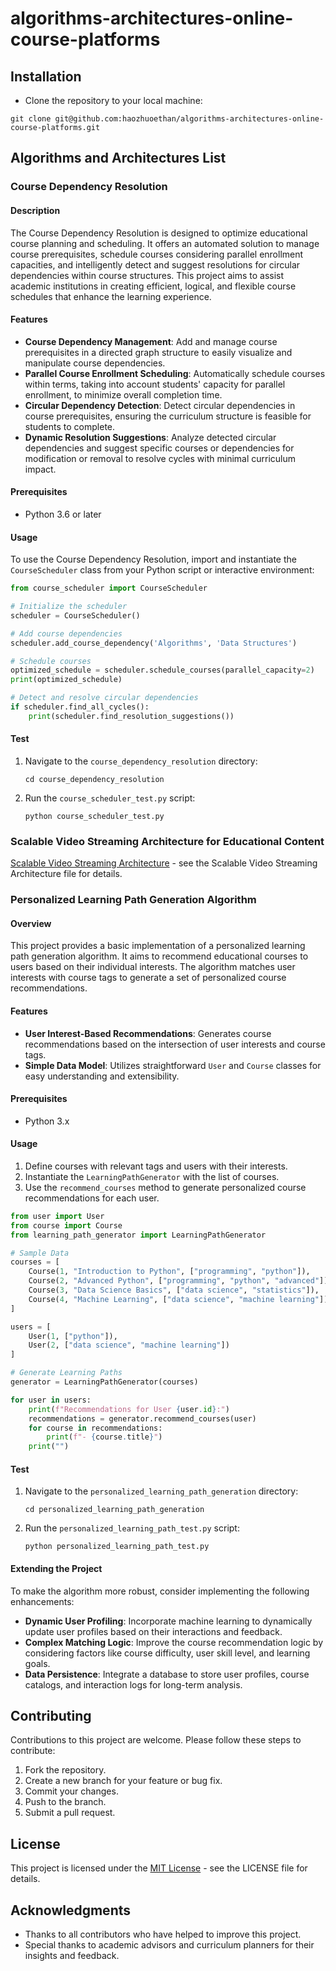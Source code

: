# algorithms-architectures-online-course-platforms

## Installation

- Clone the repository to your local machine:

```
git clone git@github.com:haozhuoethan/algorithms-architectures-online-course-platforms.git
```

## Algorithms and Architectures List

### Course Dependency Resolution

#### Description

The Course Dependency Resolution is designed to optimize educational course planning and scheduling. It offers an automated solution to manage course prerequisites, schedule courses considering parallel enrollment capacities, and intelligently detect and suggest resolutions for circular dependencies within course structures. This project aims to assist academic institutions in creating efficient, logical, and flexible course schedules that enhance the learning experience.

#### Features

- **Course Dependency Management**: Add and manage course prerequisites in a directed graph structure to easily visualize and manipulate course dependencies.
- **Parallel Course Enrollment Scheduling**: Automatically schedule courses within terms, taking into account students' capacity for parallel enrollment, to minimize overall completion time.
- **Circular Dependency Detection**: Detect circular dependencies in course prerequisites, ensuring the curriculum structure is feasible for students to complete.
- **Dynamic Resolution Suggestions**: Analyze detected circular dependencies and suggest specific courses or dependencies for modification or removal to resolve cycles with minimal curriculum impact.

#### Prerequisites

- Python 3.6 or later

#### Usage

To use the Course Dependency Resolution, import and instantiate the `CourseScheduler` class from your Python script or interactive environment:

```python
from course_scheduler import CourseScheduler

# Initialize the scheduler
scheduler = CourseScheduler()

# Add course dependencies
scheduler.add_course_dependency('Algorithms', 'Data Structures')

# Schedule courses
optimized_schedule = scheduler.schedule_courses(parallel_capacity=2)
print(optimized_schedule)

# Detect and resolve circular dependencies
if scheduler.find_all_cycles():
    print(scheduler.find_resolution_suggestions())
```

#### Test

1. Navigate to the `course_dependency_resolution` directory:
   ```
   cd course_dependency_resolution
   ```
1. Run the `course_scheduler_test.py` script:
   ```
   python course_scheduler_test.py
   ```

### Scalable Video Streaming Architecture for Educational Content

[Scalable Video Streaming Architecture](scalable_video_streaming_architecture.md) - see the Scalable Video Streaming Architecture file for details.

### Personalized Learning Path Generation Algorithm

#### Overview

This project provides a basic implementation of a personalized learning path generation algorithm. It aims to recommend educational courses to users based on their individual interests. The algorithm matches user interests with course tags to generate a set of personalized course recommendations.

#### Features

- **User Interest-Based Recommendations**: Generates course recommendations based on the intersection of user interests and course tags.
- **Simple Data Model**: Utilizes straightforward `User` and `Course` classes for easy understanding and extensibility.

#### Prerequisites

- Python 3.x

#### Usage

1. Define courses with relevant tags and users with their interests.
2. Instantiate the `LearningPathGenerator` with the list of courses.
3. Use the `recommend_courses` method to generate personalized course recommendations for each user.

```python
from user import User
from course import Course
from learning_path_generator import LearningPathGenerator

# Sample Data
courses = [
    Course(1, "Introduction to Python", ["programming", "python"]),
    Course(2, "Advanced Python", ["programming", "python", "advanced"]),
    Course(3, "Data Science Basics", ["data science", "statistics"]),
    Course(4, "Machine Learning", ["data science", "machine learning"])
]

users = [
    User(1, ["python"]),
    User(2, ["data science", "machine learning"])
]

# Generate Learning Paths
generator = LearningPathGenerator(courses)

for user in users:
    print(f"Recommendations for User {user.id}:")
    recommendations = generator.recommend_courses(user)
    for course in recommendations:
        print(f"- {course.title}")
    print("")
```

#### Test

1. Navigate to the `personalized_learning_path_generation` directory:
   ```
   cd personalized_learning_path_generation
   ```
1. Run the `personalized_learning_path_test.py` script:
   ```
   python personalized_learning_path_test.py
   ```

#### Extending the Project

To make the algorithm more robust, consider implementing the following enhancements:

- **Dynamic User Profiling**: Incorporate machine learning to dynamically update user profiles based on their interactions and feedback.
- **Complex Matching Logic**: Improve the course recommendation logic by considering factors like course difficulty, user skill level, and learning goals.
- **Data Persistence**: Integrate a database to store user profiles, course catalogs, and interaction logs for long-term analysis.

## Contributing

Contributions to this project are welcome. Please follow these steps to contribute:

1. Fork the repository.
2. Create a new branch for your feature or bug fix.
3. Commit your changes.
4. Push to the branch.
5. Submit a pull request.

## License

This project is licensed under the [MIT License](LICENSE) - see the LICENSE file for details.

## Acknowledgments

- Thanks to all contributors who have helped to improve this project.
- Special thanks to academic advisors and curriculum planners for their insights and feedback.
